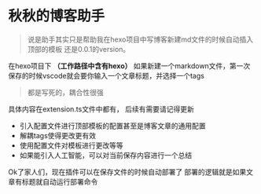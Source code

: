 # 秋秋的博客助手

> 说是助手其实只是帮助我在hexo项目中写博客新建md文件的时候自动插入顶部的模板
> 还是0.0.1的version。

在hexo项目下 **（工作路径中含有hexo）**  如果新建一个markdown文件，第一次保存的时候vscode就会要你输入一个文章标题，并选择一个tags

> 都是写死的，耦合性很强

具体内容在extension.ts文件中都有，
后续有需要请记得更新

- 引入配置文件进行顶部模板的配置甚至是博客文章的通用配置
- 解耦tags使得更改更有效
- 使用配置文件对模板进行更改等等
- 如果能引入人工智能，可以对当前保存内容进行一个总结


Ok了家人们，现在插件可以在保存文件的时候自动部署了
部署的逻辑就是如果文章有标题就自动运行部署命令
